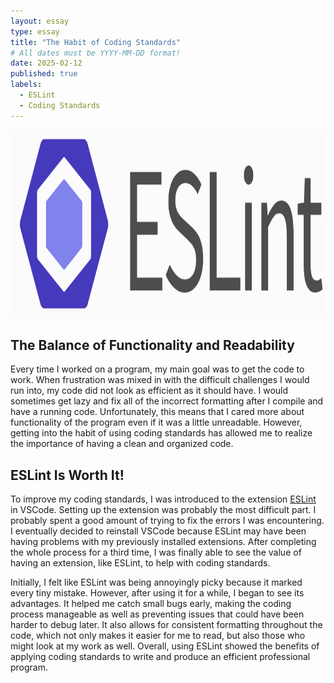 ```yaml
---
layout: essay
type: essay
title: "The Habit of Coding Standards"
# All dates must be YYYY-MM-DD format!
date: 2025-02-12
published: true
labels:
  - ESLint
  - Coding Standards
---
```


<img width="670" height="300" class="rounded float-start pe-4" src="../img/eslint_image.png">

## The Balance of Functionality and Readability 
Every time I worked on a program, my main goal was to get the code to work. When frustration was mixed in with the difficult challenges I would run into, my code did not look as efficient as it should have. I would sometimes get lazy and fix all of the incorrect formatting after I compile and have a running code. Unfortunately, this means that I cared more about functionality of the program even if it was a little unreadable. However, getting into the habit of using coding standards has allowed me to realize the importance of having a clean and organized code. 

## ESLint Is Worth It!

To improve my coding standards, I was introduced to the extension [ESLint](https://eslint.org/) in VSCode. Setting up the extension was probably the most difficult part. I probably spent a good amount of trying to fix the errors I was encountering. I eventually decided to reinstall VSCode because ESLint may have been having problems with my previously installed extensions. After completing the whole process for a third time, I was finally able to see the value of having an extension, like ESLint, to help with coding standards.

Initially, I felt like ESLint was being annoyingly picky because it marked every tiny mistake. However, after using it for a while, I began to see its advantages. It helped me catch small bugs early, making the coding process manageable as well as preventing issues that could have been harder to debug later. It also allows for consistent formatting throughout the code, which not only makes it easier for me to read, but also those who might look at my work as well. Overall, using ESLint showed the benefits of applying coding standards to write and produce an efficient professional program.
